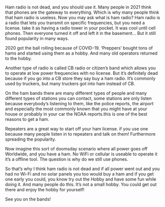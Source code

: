 Ham radio is not dead, and you should use it.
Many people in 2021 think that phones are the gateway to everything. Which is why many people think that
ham radio is useless. Now you may ask what is ham radio? Ham radio is a radio that lets you transmit on
specific frequencies, but you need a license. take it as having a radio tower in your pocket.
It was cool until cell phones. Then everyone turned it off and left it in the basement... 
But it still found popularity in many ways.

2020 got the ball rolling because of COVID-19. ‘Preppers’ bought tons of hams and started using them as a hobby.
And many old operators returned to the hobby.

Another type of radio is called CB radio or citizen’s band which allows 
you to operate at low power frequencies with no license.
But it’s definitely dead because if you go into a CB store they say buy a ham radio. 
It’s commonly used by truckers, but many truckers got into ham instead of CB.

On the ham bands there are many different types of people and many different types of stations you can contact,
some stations are only listen because everybody’s listening to them, like the police reports, the airport and especially
the most commonly known that you might have at your house or probably in your car the NOAA reports.this is one of
the best reasons to get a ham.

Repeaters are a great way to start off your ham license.
if you use one because many people listen in to repeaters and talk on them! Furthermore spreading the popularity.

Now imagine this sort of doomsday scenario where all power goes off Worldwide, and you have a ham. No WiFi or cellular is useable 
to operate it it’s  a offline tool. The question is why do we still use phones.

So that’s why I think ham radio is not dead and if all power went out and you had no Wi-Fi
and no solar panels you too would buy a ham and if you get one early you could, you know try out the Hobby
and have some fun while doing it. And many people do this. It’s not a small hobby. You could get out there and 
enjoy the hobby for yourself! 

See you on the bands!
